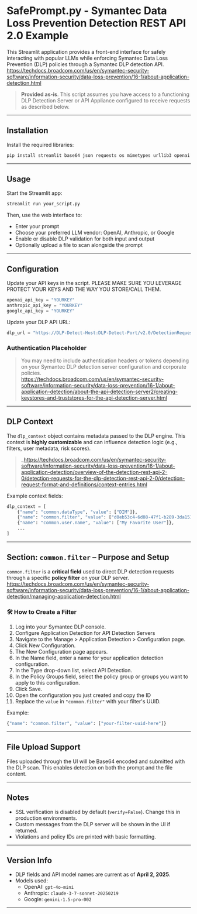 # SafePrompt.py - Symantec Data Loss Prevention Detection REST API 2.0 Example

This Streamlit application provides a front-end interface for safely interacting with popular LLMs while enforcing Symantec Data Loss Prevention (DLP) policies through a Symantec DLP detection API.
https://techdocs.broadcom.com/us/en/symantec-security-software/information-security/data-loss-prevention/16-1/about-application-detection.html

> **Provided as-is**. This script assumes you have access to a functioning DLP Detection Server or API Appliance configured to receive requests as described below.

---

## Installation

Install the required libraries:

```bash
pip install streamlit base64 json requests os mimetypes urllib3 openai anthropic google-generativeai
```

---

## Usage

Start the Streamlit app:

```bash
streamlit run your_script.py
```

Then, use the web interface to:
- Enter your prompt
- Choose your preferred LLM vendor: OpenAI, Anthropic, or Google
- Enable or disable DLP validation for both input and output
- Optionally upload a file to scan alongside the prompt

---

## Configuration

Update your API keys in the script. PLEASE MAKE SURE YOU LEVERAGE PROTECT YOUR KEYS AND THE WAY YOU STORE/CALL THEM.

```python
openai_api_key = "YOURKEY"
anthropic_api_key = "YOURKEY"
google_api_key = "YOURKEY"
```

Update your DLP API URL:

```python
dlp_url = "https://DLP-Detect-Host:DLP-Detect-Port/v2.0/DetectionRequests"
```

### Authentication Placeholder

> You may need to include authentication headers or tokens depending on your Symantec DLP detection server configuration and corporate policies.  
> https://techdocs.broadcom.com/us/en/symantec-security-software/information-security/data-loss-prevention/16-1/about-application-detection/about-the-api-detection-server2/creating-keystores-and-truststores-for-the-api-detection-server.html

---

## DLP Context

The `dlp_context` object contains metadata passed to the DLP engine. This context is **highly customizable** and can influence detection logic (e.g., filters, user metadata, risk scores).

> _https://techdocs.broadcom.com/us/en/symantec-security-software/information-security/data-loss-prevention/16-1/about-application-detection/overview-of-the-detection-rest-api-2-0/detection-requests-for-the-dlp-detection-rest-api-2-0/detection-request-format-and-definitions/context-entries.html

Example context fields:

```python
dlp_context = [
    {"name": "common.dataType", "value": ["DIM"]},
    {"name": "common.filter", "value": ["d0eb53c4-6d08-47f1-b289-3da151b40426"]},
    {"name": "common.user.name", "value": ["My Favorite User"]},
    ...
]
```

---

## Section: `common.filter` – Purpose and Setup

`common.filter` is a **critical field** used to direct DLP detection requests through a specific **policy filter** on your DLP server.
https://techdocs.broadcom.com/us/en/symantec-security-software/information-security/data-loss-prevention/16-1/about-application-detection/managing-application-detection.html

### 🛠️ How to Create a Filter

1. Log into your Symantec DLP console.
2. Configure Application Detection for API Detection Servers
3. Navigate to the Manage > Application Detection > Configuration page.
4. Click New Configuration.
5. The New Configuration page appears.
6. In the Name field, enter a name for your application detection configuration.
7. In the Type drop-down list, select API Detection.
8. In the Policy Groups field, select the policy group or groups you want to apply to this configuration.
9. Click Save.
10.  Open the configuration you just created and copy the ID 
11. Replace the `value` in `"common.filter"` with your filter's UUID.

Example:
```python
{"name": "common.filter", "value": ["your-filter-uuid-here"]}
```

---

## File Upload Support

Files uploaded through the UI will be Base64 encoded and submitted with the DLP scan. This enables detection on both the prompt and the file content.

---

##  Notes

- SSL verification is disabled by default (`verify=False`). Change this in production environments.
- Custom messages from the DLP server will be shown in the UI if returned.
- Violations and policy IDs are printed with basic formatting.

---

## Version Info

- DLP fields and API model names are current as of **April 2, 2025**.
- Models used:
  - OpenAI: `gpt-4o-mini`
  - Anthropic: `claude-3-7-sonnet-20250219`
  - Google: `gemini-1.5-pro-002`

---
